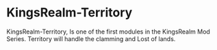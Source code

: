 # KingsRealm-Territory
KingsRealm-Territory, Is one of the first modules in the KingsRealm Mod Series. Territory will handle the clamming and Lost of lands. 
